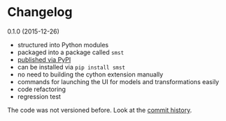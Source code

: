 # Changelog

0.1.0 (2015-12-26)

- structured into Python modules
- packaged into a package called `smst`
- [published via PyPI](https://pypi.python.org/pypi/smst)
- can be installed via `pip install smst`
- no need to building the cython extension manually
- commands for launching the UI for models and transformations easily
- code refactoring
- regression test

The code was not versioned before. Look at the [commit history](https://github.com/MTG/sms-tools/commits/master).
